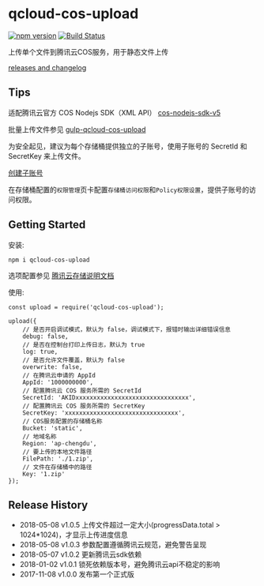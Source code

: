# qcloud-cos-upload

[![npm version](https://badge.fury.io/js/qcloud-cos-upload.svg)](https://www.npmjs.com/package/qcloud-cos-upload)
[![Build Status](https://travis-ci.com/TabSpace/qcloud-cos-upload.svg?branch=master)](https://travis-ci.com/TabSpace/qcloud-cos-upload)

上传单个文件到腾讯云COS服务，用于静态文件上传

[releases and changelog](https://github.com/TabSpace/qcloud-cos-upload/releases)

## Tips

适配腾讯云官方 COS Nodejs SDK（XML API） [cos-nodejs-sdk-v5](https://github.com/tencentyun/cos-nodejs-sdk-v5)

批量上传文件参见 [gulp-qcloud-cos-upload](https://github.com/TabSpace/gulp-qcloud-cos-upload)

为安全起见，建议为每个存储桶提供独立的子账号，使用子账号的 SecretId 和 SecretKey 来上传文件。

[创建子账号](https://cloud.tencent.com/document/product/634/14453)

在存储桶配置的`权限管理`页卡配置`存储桶访问权限`和`Policy权限设置`，提供子账号的访问权限。

## Getting Started

安装:

```shell
npm i qcloud-cos-upload
```

选项配置参见 [腾讯云存储说明文档](https://cloud.tencent.com/document/product/436/8629)

使用:

```script
const upload = require('qcloud-cos-upload');

upload({
	// 是否开启调试模式，默认为 false，调试模式下，报错时输出详细错误信息
	debug: false,
	// 是否在控制台打印上传日志，默认为 true
	log: true,
	// 是否允许文件覆盖，默认为 false
	overwrite: false,
	// 在腾讯云申请的 AppId
	AppId: '1000000000',
	// 配置腾讯云 COS 服务所需的 SecretId
	SecretId: 'AKIDxxxxxxxxxxxxxxxxxxxxxxxxxxxxxxxx',
	// 配置腾讯云 COS 服务所需的 SecretKey
	SecretKey: 'xxxxxxxxxxxxxxxxxxxxxxxxxxxxxxxx',
	// COS服务配置的存储桶名称
	Bucket: 'static',
	// 地域名称
	Region: 'ap-chengdu',
	// 要上传的本地文件路径
	FilePath: './1.zip',
	// 文件在存储桶中的路径
	Key: '1.zip'
});
```

## Release History

* 2018-05-08 v1.0.5 上传文件超过一定大小(progressData.total > 1024*1024)，才显示上传进度信息
* 2018-05-08 v1.0.3 参数配置遵循腾讯云规范，避免警告呈现
* 2018-05-07 v1.0.2 更新腾讯云sdk依赖
* 2018-01-02 v1.0.1 锁死依赖版本号，避免腾讯云api不稳定的影响
* 2017-11-08 v1.0.0 发布第一个正式版
